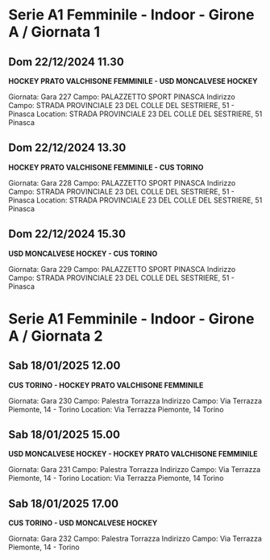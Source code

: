 # Serie A1 Femminile - Indoor  - Girone A / Giornata 1
## Dom 22/12/2024 11.30
**HOCKEY PRATO VALCHISONE FEMMINILE - USD MONCALVESE HOCKEY**

Giornata: Gara 227
Campo: PALAZZETTO SPORT PINASCA 
Indirizzo Campo:  STRADA PROVINCIALE 23 DEL COLLE DEL SESTRIERE, 51 - Pinasca
Location:  STRADA PROVINCIALE 23 DEL COLLE DEL SESTRIERE, 51 Pinasca


## Dom 22/12/2024 13.30
**HOCKEY PRATO VALCHISONE FEMMINILE - CUS TORINO**

Giornata: Gara 228
Campo: PALAZZETTO SPORT PINASCA 
Indirizzo Campo:  STRADA PROVINCIALE 23 DEL COLLE DEL SESTRIERE, 51 - Pinasca
Location:  STRADA PROVINCIALE 23 DEL COLLE DEL SESTRIERE, 51 Pinasca


## Dom 22/12/2024 15.30
**USD MONCALVESE HOCKEY - CUS TORINO**

Giornata: Gara 229
Campo: PALAZZETTO SPORT PINASCA 
Indirizzo Campo:  STRADA PROVINCIALE 23 DEL COLLE DEL SESTRIERE, 51 - Pinasca

# Serie A1 Femminile - Indoor  - Girone A / Giornata 2
## Sab 18/01/2025 12.00
**CUS TORINO - HOCKEY PRATO VALCHISONE FEMMINILE**

Giornata: Gara 230
Campo: Palestra Torrazza 
Indirizzo Campo:  Via Terrazza Piemonte, 14 - Torino
Location:  Via Terrazza Piemonte, 14 Torino


## Sab 18/01/2025 15.00
**USD MONCALVESE HOCKEY - HOCKEY PRATO VALCHISONE FEMMINILE**

Giornata: Gara 231
Campo: Palestra Torrazza 
Indirizzo Campo:  Via Terrazza Piemonte, 14 - Torino
Location:  Via Terrazza Piemonte, 14 Torino


## Sab 18/01/2025 17.00
**CUS TORINO - USD MONCALVESE HOCKEY**

Giornata: Gara 232
Campo: Palestra Torrazza 
Indirizzo Campo:  Via Terrazza Piemonte, 14 - Torino

